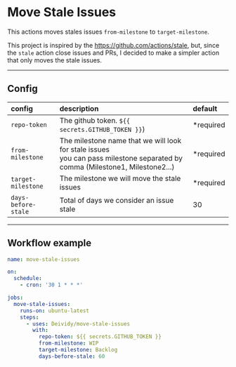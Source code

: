 # Move Stale Issues

This actions moves stales issues `from-milestone` to `target-milestone`.

This project is inspired by the https://github.com/actions/stale, but, since the `stale` action close issues and PRs, I decided to make a simpler action that only moves the stale issues.

---

## Config

| config | description | default |
| :------ | :- | :- |
| `repo-token` | The github token. `${{ secrets.GITHUB_TOKEN }}`) | *required |
| `from-milestone` | The milestone name that we will look for stale issues<br /> you can pass milestone separated by comma (Milestone1, Milestone2...) | *required |
| `target-milestone` | The milestone we will move the stale issues | *required |
| `days-before-stale` | Total of days we consider an issue stale | 30 |

---

## Workflow example
```yml
name: move-stale-issues

on:
  schedule:
    - cron: '30 1 * * *'

jobs:
  move-stale-issues:
    runs-on: ubuntu-latest
    steps:
      - uses: Deividy/move-stale-issues
        with:
          repo-token: ${{ secrets.GITHUB_TOKEN }}
          from-milestone: WIP
          target-milestone: Backlog
          days-before-stale: 60
```
